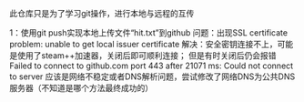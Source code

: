 此仓库只是为了学习git操作，进行本地与远程的互传


1：使用git push实现本地上传文件“hit.txt”到github
问题：出现SSL certificate problem: unable to get local issuer certificate
解决：安全密钥连接不上，可能是使用了steam++加速器，关闭后即可顺利连接；
    但是有时关闭后仍会报错Failed to connect to github.com port 443 after 21071 ms: Could not connect to server
    应该是网络不稳定或者DNS解析问题，尝试修改了网络DNS为公共DNS服务器（不知道是哪个方法最终成功的）
      
